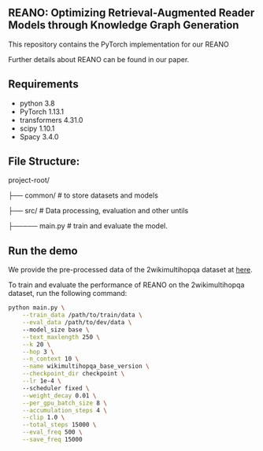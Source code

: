 ## REANO: Optimizing Retrieval-Augmented Reader Models through Knowledge Graph Generation 

This repository contains the PyTorch implementation for our REANO

Further details about REANO can be found in our paper.

## Requirements
* python 3.8
* PyTorch 1.13.1 
* transformers 4.31.0 
* scipy 1.10.1 
* Spacy 3.4.0

## File Structure:
project-root/

├── common/               # to store datasets and models

├── src/                  # Data processing, evaluation and other untils

├───── main.py            # train and evaluate the model.

## Run the demo

<!-- To perform semi-supervised object classification on Cora dataset, run the following command: -->
We provide the pre-processed data of the 2wikimultihopqa dataset at [here](https://drive.google.com/drive/folders/1JkinZgtO5SCip_E4KFm4VjC7oXLSFR4N?usp=sharing).

To train and evaluate the performance of REANO on the 2wikimultihopqa dataset, run the following command: 

```bash
python main.py \
    --train_data /path/to/train/data \
    --eval_data /path/to/dev/data \ 
    --model_size base \
    --text_maxlength 250 \
    --k 20 \
    --hop 3 \
    --n_context 10 \
    --name wikimultihopqa_base_version \
    --checkpoint_dir checkpoint \
    --lr 1e-4 \ 
    --scheduler fixed \
    --weight_decay 0.01 \
    --per_gpu_batch_size 8 \
    --accumulation_steps 4 \
    --clip 1.0 \
    --total_steps 15000 \
    --eval_freq 500 \
    --save_freq 15000 
```
